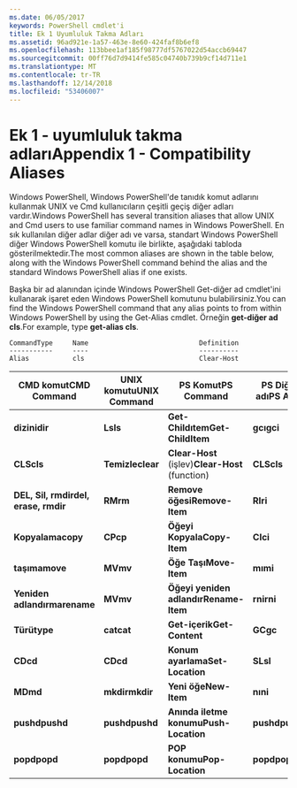 ```yaml
---
ms.date: 06/05/2017
keywords: PowerShell cmdlet'i
title: Ek 1 Uyumluluk Takma Adları
ms.assetid: 96ad921e-1a57-463e-8e60-424faf8b6ef8
ms.openlocfilehash: 113bbee1af185f98777df5767022d54accb69447
ms.sourcegitcommit: 00ff76d7d9414fe585c04740b739b9cf14d711e1
ms.translationtype: MT
ms.contentlocale: tr-TR
ms.lasthandoff: 12/14/2018
ms.locfileid: "53406007"
---
```

# <a name="appendix-1---compatibility-aliases"></a><span data-ttu-id="ad99e-103">Ek 1 - uyumluluk takma adları</span><span class="sxs-lookup"><span data-stu-id="ad99e-103">Appendix 1 - Compatibility Aliases</span></span>

<span data-ttu-id="ad99e-104">Windows PowerShell, Windows PowerShell'de tanıdık komut adlarını kullanmak UNIX ve Cmd kullanıcıların çeşitli geçiş diğer adları vardır.</span><span class="sxs-lookup"><span data-stu-id="ad99e-104">Windows PowerShell has several transition aliases that allow UNIX and Cmd users to use familiar command names in Windows PowerShell.</span></span> <span data-ttu-id="ad99e-105">En sık kullanılan diğer adlar diğer adı ve varsa, standart Windows PowerShell diğer Windows PowerShell komutu ile birlikte, aşağıdaki tabloda gösterilmektedir.</span><span class="sxs-lookup"><span data-stu-id="ad99e-105">The most common aliases are shown in the table below, along with the Windows PowerShell command behind the alias and the standard Windows PowerShell alias if one exists.</span></span>

<span data-ttu-id="ad99e-106">Başka bir ad alanından içinde Windows PowerShell Get-diğer ad cmdlet'ini kullanarak işaret eden Windows PowerShell komutunu bulabilirsiniz.</span><span class="sxs-lookup"><span data-stu-id="ad99e-106">You can find the Windows PowerShell command that any alias points to from within Windows PowerShell by using the Get-Alias cmdlet.</span></span> <span data-ttu-id="ad99e-107">Örneğin **get-diğer ad cls**.</span><span class="sxs-lookup"><span data-stu-id="ad99e-107">For example, type **get-alias cls**.</span></span>

```
CommandType     Name                            Definition
-----------     ----                            ----------
Alias           cls                             Clear-Host
```

|<span data-ttu-id="ad99e-108">CMD komut</span><span class="sxs-lookup"><span data-stu-id="ad99e-108">CMD Command</span></span>|<span data-ttu-id="ad99e-109">UNIX komutu</span><span class="sxs-lookup"><span data-stu-id="ad99e-109">UNIX Command</span></span>|<span data-ttu-id="ad99e-110">PS Komut</span><span class="sxs-lookup"><span data-stu-id="ad99e-110">PS Command</span></span>|<span data-ttu-id="ad99e-111">PS Diğer adı</span><span class="sxs-lookup"><span data-stu-id="ad99e-111">PS Alias</span></span>|
|---------------|----------------|--------------|------------|
|<span data-ttu-id="ad99e-112">**dizini**</span><span class="sxs-lookup"><span data-stu-id="ad99e-112">**dir**</span></span>|<span data-ttu-id="ad99e-113">**Ls**</span><span class="sxs-lookup"><span data-stu-id="ad99e-113">**ls**</span></span>|<span data-ttu-id="ad99e-114">**Get-Childıtem**</span><span class="sxs-lookup"><span data-stu-id="ad99e-114">**Get-ChildItem**</span></span>|<span data-ttu-id="ad99e-115">**gcı**</span><span class="sxs-lookup"><span data-stu-id="ad99e-115">**gci**</span></span>|
|<span data-ttu-id="ad99e-116">**CLS**</span><span class="sxs-lookup"><span data-stu-id="ad99e-116">**cls**</span></span>|<span data-ttu-id="ad99e-117">**Temizle**</span><span class="sxs-lookup"><span data-stu-id="ad99e-117">**clear**</span></span>|<span data-ttu-id="ad99e-118">**Clear-Host** (işlev)</span><span class="sxs-lookup"><span data-stu-id="ad99e-118">**Clear-Host** (function)</span></span>|<span data-ttu-id="ad99e-119">**CLS**</span><span class="sxs-lookup"><span data-stu-id="ad99e-119">**cls**</span></span>|
|<span data-ttu-id="ad99e-120">**DEL, Sil, rmdir**</span><span class="sxs-lookup"><span data-stu-id="ad99e-120">**del, erase, rmdir**</span></span>|<span data-ttu-id="ad99e-121">**RM**</span><span class="sxs-lookup"><span data-stu-id="ad99e-121">**rm**</span></span>|<span data-ttu-id="ad99e-122">**Remove öğesi**</span><span class="sxs-lookup"><span data-stu-id="ad99e-122">**Remove-Item**</span></span>|<span data-ttu-id="ad99e-123">**RI**</span><span class="sxs-lookup"><span data-stu-id="ad99e-123">**ri**</span></span>|
|<span data-ttu-id="ad99e-124">**Kopyalama**</span><span class="sxs-lookup"><span data-stu-id="ad99e-124">**copy**</span></span>|<span data-ttu-id="ad99e-125">**CP**</span><span class="sxs-lookup"><span data-stu-id="ad99e-125">**cp**</span></span>|<span data-ttu-id="ad99e-126">**Öğeyi Kopyala**</span><span class="sxs-lookup"><span data-stu-id="ad99e-126">**Copy-Item**</span></span>|<span data-ttu-id="ad99e-127">**CI**</span><span class="sxs-lookup"><span data-stu-id="ad99e-127">**ci**</span></span>|
|<span data-ttu-id="ad99e-128">**taşıma**</span><span class="sxs-lookup"><span data-stu-id="ad99e-128">**move**</span></span>|<span data-ttu-id="ad99e-129">**MV**</span><span class="sxs-lookup"><span data-stu-id="ad99e-129">**mv**</span></span>|<span data-ttu-id="ad99e-130">**Öğe Taşı**</span><span class="sxs-lookup"><span data-stu-id="ad99e-130">**Move-Item**</span></span>|<span data-ttu-id="ad99e-131">**mı**</span><span class="sxs-lookup"><span data-stu-id="ad99e-131">**mi**</span></span>|
|<span data-ttu-id="ad99e-132">**Yeniden adlandırma**</span><span class="sxs-lookup"><span data-stu-id="ad99e-132">**rename**</span></span>|<span data-ttu-id="ad99e-133">**MV**</span><span class="sxs-lookup"><span data-stu-id="ad99e-133">**mv**</span></span>|<span data-ttu-id="ad99e-134">**Öğeyi yeniden adlandır**</span><span class="sxs-lookup"><span data-stu-id="ad99e-134">**Rename-Item**</span></span>|<span data-ttu-id="ad99e-135">**rni**</span><span class="sxs-lookup"><span data-stu-id="ad99e-135">**rni**</span></span>|
|<span data-ttu-id="ad99e-136">**Türü**</span><span class="sxs-lookup"><span data-stu-id="ad99e-136">**type**</span></span>|<span data-ttu-id="ad99e-137">**cat**</span><span class="sxs-lookup"><span data-stu-id="ad99e-137">**cat**</span></span>|<span data-ttu-id="ad99e-138">**Get-içerik**</span><span class="sxs-lookup"><span data-stu-id="ad99e-138">**Get-Content**</span></span>|<span data-ttu-id="ad99e-139">**GC**</span><span class="sxs-lookup"><span data-stu-id="ad99e-139">**gc**</span></span>|
|<span data-ttu-id="ad99e-140">**CD**</span><span class="sxs-lookup"><span data-stu-id="ad99e-140">**cd**</span></span>|<span data-ttu-id="ad99e-141">**CD**</span><span class="sxs-lookup"><span data-stu-id="ad99e-141">**cd**</span></span>|<span data-ttu-id="ad99e-142">**Konum ayarlama**</span><span class="sxs-lookup"><span data-stu-id="ad99e-142">**Set-Location**</span></span>|<span data-ttu-id="ad99e-143">**SL**</span><span class="sxs-lookup"><span data-stu-id="ad99e-143">**sl**</span></span>|
|<span data-ttu-id="ad99e-144">**MD**</span><span class="sxs-lookup"><span data-stu-id="ad99e-144">**md**</span></span>|<span data-ttu-id="ad99e-145">**mkdir**</span><span class="sxs-lookup"><span data-stu-id="ad99e-145">**mkdir**</span></span>|<span data-ttu-id="ad99e-146">**Yeni öğe**</span><span class="sxs-lookup"><span data-stu-id="ad99e-146">**New-Item**</span></span>|<span data-ttu-id="ad99e-147">**nı**</span><span class="sxs-lookup"><span data-stu-id="ad99e-147">**ni**</span></span>|
|<span data-ttu-id="ad99e-148">**pushd**</span><span class="sxs-lookup"><span data-stu-id="ad99e-148">**pushd**</span></span>|<span data-ttu-id="ad99e-149">**pushd**</span><span class="sxs-lookup"><span data-stu-id="ad99e-149">**pushd**</span></span>|<span data-ttu-id="ad99e-150">**Anında iletme konumu**</span><span class="sxs-lookup"><span data-stu-id="ad99e-150">**Push-Location**</span></span>|<span data-ttu-id="ad99e-151">**pushd**</span><span class="sxs-lookup"><span data-stu-id="ad99e-151">**pushd**</span></span>|
|<span data-ttu-id="ad99e-152">**popd**</span><span class="sxs-lookup"><span data-stu-id="ad99e-152">**popd**</span></span>|<span data-ttu-id="ad99e-153">**popd**</span><span class="sxs-lookup"><span data-stu-id="ad99e-153">**popd**</span></span>|<span data-ttu-id="ad99e-154">**POP konumu**</span><span class="sxs-lookup"><span data-stu-id="ad99e-154">**Pop-Location**</span></span>|<span data-ttu-id="ad99e-155">**popd**</span><span class="sxs-lookup"><span data-stu-id="ad99e-155">**popd**</span></span>|